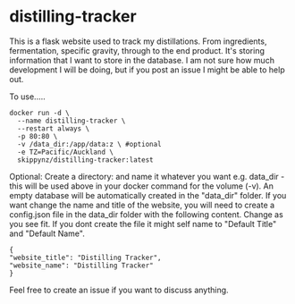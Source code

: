 # distilling-tracker

This is a flask website used to track my distillations. From ingredients, fermentation, specific gravity, through to the end product. It's storing information that I want to store in the database. I am not sure how much development I will be doing, but if you post an issue I might be able to help out.

To use.....

    docker run -d \
      --name distilling-tracker \
      --restart always \
      -p 80:80 \
      -v /data_dir:/app/data:z \ #optional
      -e TZ=Pacific/Auckland \
      skippynz/distilling-tracker:latest

Optional: Create a directory: and name it whatever you want e.g. data_dir - this will be used above in your docker command for the volume (-v). An empty database will be automatically created in the "data_dir" folder. If you want change the name and title of the website, you will need to create a config.json file in the data_dir folder with the following content. Change as you see fit. If you dont create the file it might self name to "Default Title" and "Default Name".

    {
    "website_title": "Distilling Tracker",
    "website_name": "Distilling Tracker"
    }   

Feel free to create an issue if you want to discuss anything.

